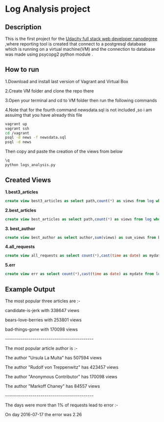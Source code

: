 # Log Analysis project 
## Description
This is the first project for the [Udacity full stack web developer nanodegree](https://www.udacity.com/course/full-stack-web-developer-nanodegree--nd004) ,where reporting tool is created that connect to a postgresql database which is running on a  virtual machine(VM) and the connection to database was made using psycopg2 python module .
## How to run 
1.Download and install last version of Vagrant and Virtual Box

2.Create VM folder and clone the repo there

3.Open your terminal and cd to VM folder then run the following commands

4.Note that for the fourth command newsdata.sql is not included ,so i am assuimg that you have already this file 
```bash
vagrant up 
vagrant ssh 
cd /vagrant
psql -d news -f newsdata.sql
psql -d news
```
Then copy and paste the creation of the views from below
```bash
\q
python logs_analysis.py
```
## Created Views
**1.best3_articles**
```SQL
create view best3_articles as select path,count(*) as views from log where log.status='200 OK' and log.path like '/article/%'group by path order by views desc limit 3 ;
```

**2.best_articles**
```SQL
create view best_articles as select path,count(*) as views from log where log.status='200 OK' and log.path like '/article/%'group by path order by views desc ;
```

**3. best_author**
```SQL
create view best_author as select author,sum(views) as sum_views from best_articles,articles where replace(best_articles.path,'/article/','')=articles.slug group by author order by sum_views desc ;
```

**4.all_requests**

```SQL
create view all_requests as select count(*),cast(time as date) as mydate from log group by mydate ;

```
**5.err**
```SQL
create view err as select count(*),cast(time as date) as mydate from log where status!='200 OK' group by mydate ;
```

## Example Output 
The most popular three articles are :- 

candidate-is-jerk with 338647 views

bears-love-berries with 253801 views

bad-things-gone with 170098 views

\---------------------------------------------

The most popular article author is :-

The author "Ursula La Multa" has 507594 views

The author "Rudolf von Treppenwitz" has 423457  views

The author "Anonymous Contributor" has 170098 views

The author "Markoff Chaney" has 84557 views

\---------------------------------------------

The days were more than 1% of requests lead to error :-

On day 2016-07-17 the error was 2.26
